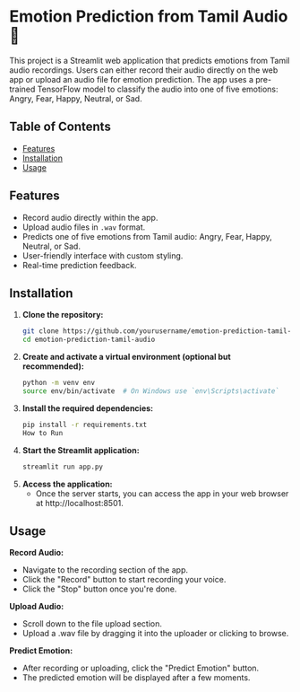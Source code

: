 # Emotion Prediction from Tamil Audio 🎵

This project is a Streamlit web application that predicts emotions from Tamil audio recordings. Users can either record their audio directly on the web app or upload an audio file for emotion prediction. The app uses a pre-trained TensorFlow model to classify the audio into one of five emotions: Angry, Fear, Happy, Neutral, or Sad.

## Table of Contents
- [Features](#features)
- [Installation](#installation)
- [Usage](#usage)

## Features
- Record audio directly within the app.
- Upload audio files in `.wav` format.
- Predicts one of five emotions from Tamil audio: Angry, Fear, Happy, Neutral, or Sad.
- User-friendly interface with custom styling.
- Real-time prediction feedback.

## Installation

1. **Clone the repository:**
   ```bash
   git clone https://github.com/yourusername/emotion-prediction-tamil-audio.git
   cd emotion-prediction-tamil-audio
2. **Create and activate a virtual environment (optional but recommended):**
    ```bash
    python -m venv env
    source env/bin/activate  # On Windows use `env\Scripts\activate`
3. **Install the required dependencies:**
    ```bash
    pip install -r requirements.txt
    How to Run
4. **Start the Streamlit application:**
    ```bash
    streamlit run app.py
5. **Access the application:**
   - Once the server starts, you can access the app in your web browser at http://localhost:8501.

## Usage
**Record Audio:**

- Navigate to the recording section of the app.
- Click the "Record" button to start recording your voice.
- Click the "Stop" button once you're done.

**Upload Audio:**

- Scroll down to the file upload section.
- Upload a .wav file by dragging it into the uploader or clicking to browse.

**Predict Emotion:**

- After recording or uploading, click the "Predict Emotion" button.
- The predicted emotion will be displayed after a few moments.
